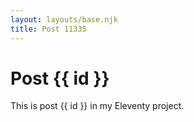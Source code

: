 ```yaml
---
layout: layouts/base.njk
title: Post 11335
---
```


# Post {{ id }}

This is post {{ id }} in my Eleventy project.
